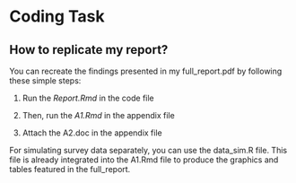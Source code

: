 # Coding Task

## How to replicate my report?

You can recreate the findings presented in my full_report.pdf by following these simple steps:

1. Run the *Report.Rmd* in the code file

2. Then, run the *A1.Rmd*  in the appendix file

3. Attach the A2.doc in the appendix file

For simulating survey data separately, you can use the data_sim.R file. This file is already integrated into the A1.Rmd file to produce the graphics and tables featured in the full_report.









